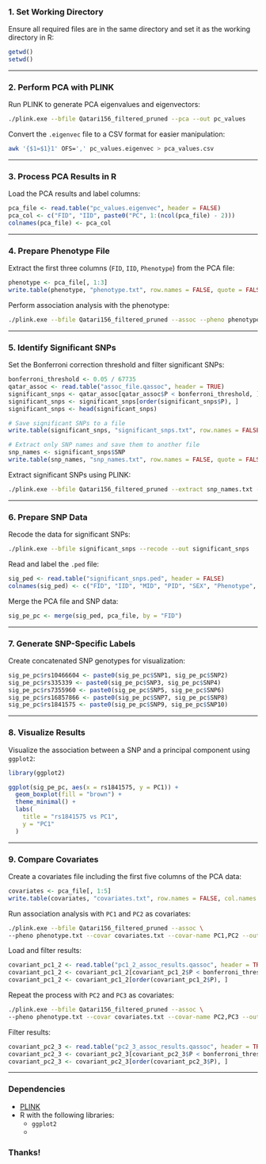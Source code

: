 ### **1. Set Working Directory**
Ensure all required files are in the same directory and set it as the working directory in R:
```R
getwd()
setwd() 
```

---

### **2. Perform PCA with PLINK**
Run PLINK to generate PCA eigenvalues and eigenvectors:
```bash
./plink.exe --bfile Qatari156_filtered_pruned --pca --out pc_values
```

Convert the `.eigenvec` file to a CSV format for easier manipulation:
```bash
awk '{$1=$1}1' OFS=',' pc_values.eigenvec > pca_values.csv
```

---

### **3. Process PCA Results in R**
Load the PCA results and label columns:
```R
pca_file <- read.table("pc_values.eigenvec", header = FALSE)
pca_col <- c("FID", "IID", paste0("PC", 1:(ncol(pca_file) - 2)))
colnames(pca_file) <- pca_col
```

---

### **4. Prepare Phenotype File**
Extract the first three columns (`FID`, `IID`, `Phenotype`) from the PCA file:
```R
phenotype <- pca_file[, 1:3]
write.table(phenotype, "phenotype.txt", row.names = FALSE, quote = FALSE)
```

Perform association analysis with the phenotype:
```bash
./plink.exe --bfile Qatari156_filtered_pruned --assoc --pheno phenotype.txt --out assoc_file
```

---

### **5. Identify Significant SNPs**
Set the Bonferroni correction threshold and filter significant SNPs:
```R
bonferroni_threshold <- 0.05 / 67735
qatar_assoc <- read.table("assoc_file.qassoc", header = TRUE)
significant_snps <- qatar_assoc[qatar_assoc$P < bonferroni_threshold, ]
significant_snps <- significant_snps[order(significant_snps$P), ]
significant_snps <- head(significant_snps)

# Save significant SNPs to a file
write.table(significant_snps, "significant_snps.txt", row.names = FALSE)

# Extract only SNP names and save them to another file
snp_names <- significant_snps$SNP
write.table(snp_names, "snp_names.txt", row.names = FALSE, quote = FALSE, col.names = FALSE)
```

Extract significant SNPs using PLINK:
```bash
./plink.exe --bfile Qatari156_filtered_pruned --extract snp_names.txt --make-bed --out significant_snps
```

---

### **6. Prepare SNP Data**
Recode the data for significant SNPs:
```bash
./plink.exe --bfile significant_snps --recode --out significant_snps
```

Read and label the `.ped` file:
```R
sig_ped <- read.table("significant_snps.ped", header = FALSE)
colnames(sig_ped) <- c("FID", "IID", "MID", "PID", "SEX", "Phenotype", paste0("SNP", 1:(ncol(sig_ped) - 6)))
```

Merge the PCA file and SNP data:
```R
sig_pe_pc <- merge(sig_ped, pca_file, by = "FID")
```

---

### **7. Generate SNP-Specific Labels**
Create concatenated SNP genotypes for visualization:
```R
sig_pe_pc$rs10466604 <- paste0(sig_pe_pc$SNP1, sig_pe_pc$SNP2)
sig_pe_pc$rs335339 <- paste0(sig_pe_pc$SNP3, sig_pe_pc$SNP4)
sig_pe_pc$rs7355960 <- paste0(sig_pe_pc$SNP5, sig_pe_pc$SNP6)
sig_pe_pc$rs16857866 <- paste0(sig_pe_pc$SNP7, sig_pe_pc$SNP8)
sig_pe_pc$rs1841575 <- paste0(sig_pe_pc$SNP9, sig_pe_pc$SNP10)
```

---

### **8. Visualize Results**
Visualize the association between a SNP and a principal component using `ggplot2`:
```R
library(ggplot2)

ggplot(sig_pe_pc, aes(x = rs1841575, y = PC1)) +
  geom_boxplot(fill = "brown") +
  theme_minimal() +
  labs(
    title = "rs1841575 vs PC1",
    y = "PC1"
  )
```

---

### **9. Compare Covariates**
Create a covariates file including the first five columns of the PCA data:
```R
covariates <- pca_file[, 1:5]
write.table(covariates, "covariates.txt", row.names = FALSE, col.names = TRUE, quote = FALSE)
```

Run association analysis with `PC1` and `PC2` as covariates:
```bash
./plink.exe --bfile Qatari156_filtered_pruned --assoc \
--pheno phenotype.txt --covar covariates.txt --covar-name PC1,PC2 --out pc1_2_assoc_results
```

Load and filter results:
```R
covariant_pc1_2 <- read.table("pc1_2_assoc_results.qassoc", header = TRUE)
covariant_pc1_2 <- covariant_pc1_2[covariant_pc1_2$P < bonferroni_threshold, ]
covariant_pc1_2 <- covariant_pc1_2[order(covariant_pc1_2$P), ]
```

Repeat the process with `PC2` and `PC3` as covariates:
```bash
./plink.exe --bfile Qatari156_filtered_pruned --assoc \
--pheno phenotype.txt --covar covariates.txt --covar-name PC2,PC3 --out pc2_3_assoc_results
```

Filter results:
```R
covariant_pc2_3 <- read.table("pc2_3_assoc_results.qassoc", header = TRUE)
covariant_pc2_3 <- covariant_pc2_3[covariant_pc2_3$P < bonferroni_threshold, ]
covariant_pc2_3 <- covariant_pc2_3[order(covariant_pc2_3$P), ]
```

---

### **Dependencies**
- [PLINK](https://www.cog-genomics.org/plink/2.0/)
- R with the following libraries:
  - `ggplot2`
  - 
### Thanks!

